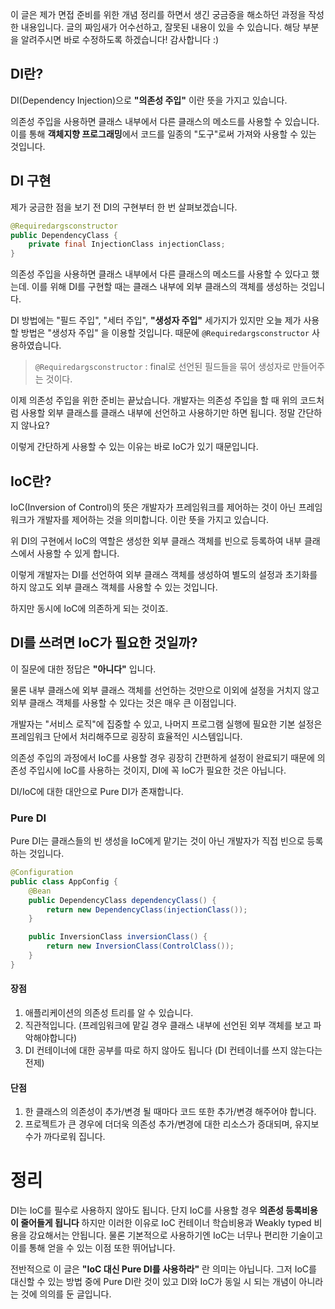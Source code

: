 이 글은 제가 면접 준비를 위한 개념 정리를 하면서 생긴 궁금증을 해소하던 과정을 작성한 내용입니다.  글의 짜임새가 어수선하고, 잘못된 내용이 있을 수 있습니다. 해당 부분을 알려주시면 바로 수정하도록 하겠습니다! 감사합니다 :)

## DI란?

DI(Dependency Injection)으로 **"의존성 주입"** 이란 뜻을 가지고 있습니다.

의존성 주입을 사용하면 클래스 내부에서 다른 클래스의 메소드를 사용할 수 있습니다.
이를 통해 **객체지향 프로그래밍**에서 코드를 일종의 "도구"로써 가져와 사용할 수 있는 것입니다.

## DI 구현
제가 궁금한 점을 보기 전 DI의 구현부터 한 번 살펴보겠습니다.

```java
@Requiredargsconstructor
public DependencyClass {
	private final InjectionClass injectionClass;
}
```
의존성 주입을 사용하면 클래스 내부에서 다른 클래스의 메소드를 사용할 수 있다고 했는데.
이를 위해 DI를 구현할 때는 클래스 내부에 외부 클래스의 객체를 생성하는 것입니다.

DI 방법에는 "필드 주입",  "세터 주입", **"생성자 주입"** 세가지가 있지만 오늘 제가 사용할 방법은 "생성자 주입" 을 이용할 것입니다. 때문에 `@Requiredargsconstructor`  사용하였습니다.

> `@Requiredargsconstructor` : final로 선언된 필드들을 묶어 생성자로 만들어주는 것이다.

이제 의존성 주입을 위한 준비는 끝났습니다. 개발자는 의존성 주입을 할 때 위의 코드처럼 사용할 외부 클래스를 클래스 내부에 선언하고 사용하기만 하면 됩니다. 정말 간단하지 않나요?

이렇게 간단하게 사용할 수 있는 이유는 바로 IoC가 있기 때문입니다.

## IoC란?

IoC(Inversion of Control)의 뜻은 개발자가 프레임워크를 제어하는 것이 아닌 프레임워크가 개발자를 제어하는 것을 의미합니다. 이란 뜻을 가지고 있습니다. 

위 DI의 구현에서 IoC의 역할은 생성한 외부 클래스 객체를 빈으로 등록하여 내부 클래스에서 사용할 수 있게 합니다.

이렇게 개발자는 DI를 선언하여 외부 클래스 객체를 생성하여 별도의 설정과 초기화를 하지 않고도 외부 클래스 객체를 사용할 수 있는 것입니다.

하지만 동시에 IoC에 의존하게 되는 것이죠.

## DI를 쓰려면 IoC가 필요한 것일까?

이 질문에 대한 정답은 **"아니다"** 입니다.

물론 내부 클래스에 외부 클래스 객체를 선언하는 것만으로 이외에 설정을 거치지 않고 외부 클래스 객체를 사용할 수 있다는 것은 매우 큰 이점입니다.

개발자는 "서비스 로직"에 집중할 수 있고, 나머지 프로그램 실행에 필요한 기본 설정은 프레임워크 단에서 처리해주므로 굉장히 효율적인 시스템입니다.

의존성 주입의 과정에서 IoC를 사용할 경우 굉장히 간편하게 설정이 완료되기 때문에 의존성 주입시에 IoC를 사용하는 것이지, DI에 꼭 IoC가 필요한 것은 아닙니다.

DI/IoC에 대한 대안으로 Pure DI가 존재합니다.

### Pure DI

Pure DI는 클래스들의 빈 생성을 IoC에게 맡기는 것이 아닌 개발자가 직접 빈으로 등록하는 것입니다.
```java
@Configuration 
public class AppConfig { 
	@Bean 
	public DependencyClass dependencyClass() { 
		return new DependencyClass(injectionClass()); 
	} 

	public InversionClass inversionClass() {
		return new InversionClass(ControlClass());
	}
}
```

#### 장점

1. 애플리케이션의 의존성 트리를 알 수 있습니다.
2. 직관적입니다. (프레임워크에 맡길 경우 클래스 내부에 선언된 외부 객체를 보고 파악해야합니다)
3. DI 컨테이너에 대한 공부를 따로 하지 않아도 됩니다 (DI 컨테이너를 쓰지 않는다는 전제)

#### 단점

1. 한 클래스의 의존성이 추가/변경 될 때마다 코드 또한 추가/변경 해주어야 합니다.
2. 프로젝트가 큰 경우에 더더욱 의존성 추가/변경에 대한 리소스가 증대되며, 유지보수가 까다로워 집니다.

# 정리

DI는 IoC를 필수로 사용하지 않아도 됩니다. 단지 IoC를 사용할 경우 **의존성 등록비용이 줄어들게 됩니다** 하지만 이러한 이유로 IoC 컨테이너 학습비용과 Weakly typed 비용을 강요해서는 안됩니다.
물론 기본적으로 사용하기엔 IoC는 너무나 편리한 기술이고 이를 통해 얻을 수 있는 이점 또한 뛰어납니다. 

전반적으로 이 글은 **"IoC 대신 Pure DI를 사용하라"** 란 의미는 아닙니다. 그저 IoC를 대신할 수 있는 방법 중에 Pure DI란 것이 있고 DI와 IoC가 동일 시 되는 개념이 아니라는 것에 의의를 둔 글입니다.
